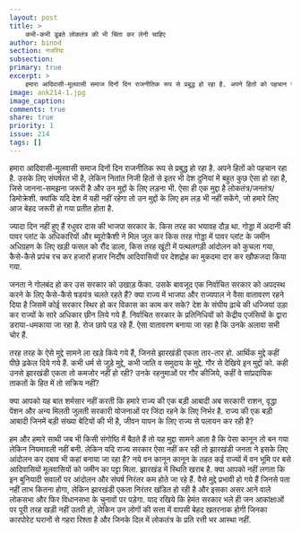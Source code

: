 ```yaml
---
layout: post
title: >
    कभी-कभी डूबते लोकतंत्र की भी चिंता कर लेनी चाहिए
author: binod
section: नजरिया
subsection:
primary: true
excerpt: >
    हमारा आदिवासी-मूलवासी समाज दिनों दिन राजनीतिक रूप से प्रबुद्ध हो रहा है. अपने हितों को पहचान रहा है. उसके लिए संघर्षरत भी है, लेकिन नितांत निजी हितों से इतर भी देश दुनियां में बहुत कुछ ऐसा हो रहा है, जिसे जानना-समझना जरूरी है और उन मुद्दों के लिए लड़ना भी.
image: ank214-1.jpg
image_caption: 
comments: true
share: true
priority: 1
issue: 214
tags: []
---
```


हमारा आदिवासी-मूलवासी समाज दिनों दिन राजनीतिक रूप से प्रबुद्ध हो रहा है. अपने हितों को पहचान रहा है. उसके लिए संघर्षरत भी है, लेकिन नितांत निजी हितों से इतर भी देश दुनियां में बहुत कुछ ऐसा हो रहा है, जिसे जानना-समझना जरूरी है और उन मुद्दों के लिए लड़ना भी. ऐसा ही एक मुद्दा है लोकतंत्र/जनतंत्र/ डिमोक्रेशी. क्यांकि यदि देश में यही नहीं रहेगा तो उन मुद्दों के लिए हम लड़ भी नहीं सकेंगे, जो हमारे लिए आज बेहद जरूरी हो गया प्रतीत होता है.

ज्यादा दिन नहीं हुए हैं रधुवर दास की भाजपा सरकार के. किस तरह का भयावह दौड़ था. गोड्डा में अदानी की पावर प्लांट के अधिकारियों और ब्यूरोक्रैशी ने मिल जुल कर किस तरह गोड्डा में पावर प्लांट के जमीन अधिग्रहण के लिए खड़ी फसल को रौंद डाला, किस तरह खूंटी में पत्थलगड़ी आंदोलन को कुचला गया, कैसे-कैसे प्रपंच रच कर हजारों हजार निर्दोष आदिवासियों पर देशद्रोह का मुकदमा दार कर खौफजदा किया गया.

जनता ने गोलबंद हो कर उस सरकार को उखाड़ फेंका. उसके बावजूद एक निर्वाचित सरकार को अपदस्थ करने के लिए कैसे-कैसे षडयंत्र चलते रहते हैं? क्या राज्य में भाजपा और राज्यपाल ने वैसा वातावरण रहने दिया है जिसमें कोई सरकार स्थिर हो कर विकास का काम कर सके? देश के संघीय ढ़ाचे की धज्जियां उड़ा कर राज्यों के सारे अधिकार छीन लिये गये हैं. निर्वाचित सरकार के प्रतिनिधियों को केंद्रीय एजंसियों के द्वारा डराया-धमकाया जा रहा है. रोज छापे पड़ रहे हैं. ऐसा वातावरण बनाया जा रहा है कि उनके अलावा सभी चोर हैं.

तरह तरह के ऐसे मुद्दे सामने ला खड़े किये गये हैं, जिनसे झारखंडी एकता तार-तार हो. आर्थिक मुद्दे कहीं पीछे ढ़केल दिये गये हैं. कभी धर्म से जुड़े मुद्दे, कभी जाति व समुदाय के मुद्दे. गौर से देखिये इन मुद्दों को. कही उनसे झारखंडी एकता तो कमजोर नहीं हो रही? उनके रहनुमाओं पर गौर कीजिये, कहीं वे सांप्रदायिक ताकतों के हित में तो सक्रिय नहीं?

क्या आपको यह बात शर्मसार नहीं करती कि हमारे राज्य की एक बड़ी आबादी अब सरकारी राशन, वृद्धा पेंशन और अन्य मिलती जुलती सरकारी योजनाओं पर जिंदा रहने के लिए निर्भर है. राज्य की एक बड़ी आबादी जिनमें बड़ी संख्या बेटियों की भी है, जीवन यापन के लिए राज्य से पलायन कर रही है?

हम और हमारे साथी जब भी किसी संगोष्ठि में बैठते हैं तो यह मुद्दा सामने आता है कि पेसा कानून तो बन गया लेकिन नियमावली नहीं बनी. लेकिन यदि राज्य सरकार ऐसा नहीं कर रही तो झारखंडी जनता ने इसके लिए आंदोलन कर दबाव भी कहां बनाया जा रहा है? नये वन कानून कानून के तहत कई राज्यों में वन भूमि पर बसे आदिवासियों मूलवासियों को जमीन का पट्टा मिला. झारखंड में स्थिति खराब है.
क्या आपको नहीं लगता कि इन बुनियादी सवालों पर आंदोलन और संघर्ष निरंतर कम होते जा रहे हैं. वैसे मुद्दे प्रभावी हो गये हैं जिनसे पता नहीं लाभ कितना होगा, लेकिन झारखंडी एकता निरंतर खंडित हो रही है और इसका असर आने वाले लोकसभा और फिर विधानसभा के चुनावों पर पड़ेगा. याद रखिये कि हेमंत सरकार भले ही जन आकांक्षाओं पर पूरी तरह खड़ी नहीं उतरी हो, लेकिन उन लोगों की सत्ता में वापसी बेहद खतरनाक होगी जिनका कारपोरेट घरानों से गहरा रिश्ता है और जिनके दिल में लोकतंत्र के प्रति रत्ती भर आस्था नहीं. 